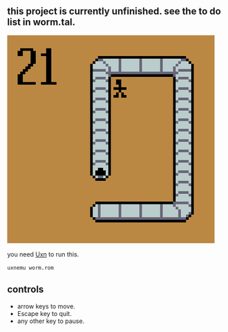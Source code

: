## this project is currently unfinished. see the to do list in worm.tal.

![preview image](preview.png)

you need [Uxn](https://100r.co/site/uxn.html) to run this.
```bash
uxnemu worm.rom
```

## controls
- arrow keys to move.
- Escape key to quit.
- any other key to pause.

